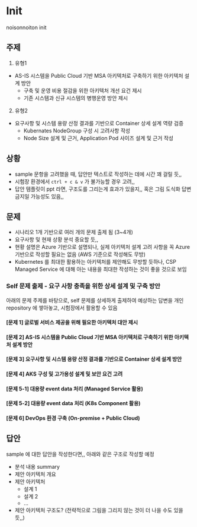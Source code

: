 # Init

noisonnoiton init

## 주제

1) 유형1
* AS-IS 시스템을 Public Cloud 기반 MSA 아키텍처로 구축하기 위한 아키텍처 설계 방안
  * 구축 및 운영 비용 절감을 위한 아키텍처 개선 요건 제시
  * 기존 시스템과 신규 시스템의 병행운영 방안 제시

2) 유형2
* 요구사항 및 시스템 용량 산정 결과를 기반으로 Container 상세 설계 역량 검증
  * Kubernates NodeGroup 구성 시 고려사항 작성
  * Node Size 설계 및 근거, Application Pod 사이즈 설계 및 근거 작성


## 상황

- sample 문항을 고려했을 때, 답안만 텍스트로 작성하는 데에 시간 꽤 걸릴 듯,,
- 시험장 환경에서 `ctrl + c & v` 가 불가능할 경우 고려,,
- 답안 템플릿이 ppt 라면, 구조도를 그리는게 효과가 있을지,, 혹은 그림 도식화 답변 금지일 가능성도 있음,,


## 문제

- 시나리오 1개 기반으로 여러 개의 문제 출제 됨 (3~4개)
- 요구사항 및 현재 상황 분석 중요할 듯,,
- 현황 설명은 Azure 기반으로 설명되나, 실제 아키텍처 설계 고려 사항을 꼭 Azure 기반으로 작성할 필요는 없음 (AWS 기준으로 작성해도 무방)
- Kubernetes 를 최대한 활용하는 아키텍처를 제안해도 무방할 듯하나, CSP Managed Service 에 대해 아는 내용을 최대한 작성하는 것이 좋을 것으로 보임

### Self 문제 출제 - 요구 사항 충족을 위한 상세 설계 및 구축 방안

아래의 문제 주제를 바탕으로, self 문제를 상세하게 출제하여 예상하는 답변을 개인 repository 에 쌓아놓고, 시험장에서 활용할 수 있음

#### [문제 1] 글로벌 서비스 제공을 위해 필요한 아키텍처 대안 제시

#### [문제 2] AS-IS 시스템을 Public Cloud 기반 MSA 아키텍처로 구축하기 위한 아키텍처 설계 방안

#### [문제 3] 요구사항 및 시스템 용량 산정 결과를 기반으로 Container 상세 설계 방안

#### [문제 4] AKS 구성 및 고가용성 설계 및 보안 요건 고려

#### [문제 5-1] 대용량 event data 처리 (Managed Service 활용)

#### [문제 5-2] 대용량 event data 처리 (K8s Component 활용)

#### [문제 6] DevOps 환경 구축 (On-premise + Public Cloud)


## 답안

sample 에 대한 답안을 작성한다면,, 아래와 같은 구조로 작성할 예정

- 분석 내용 summary
- 제안 아키텍처 개요
- 제안 아키텍처
    - 설계 1
    - 설계 2
    - ...
- 제안 아키텍처 구조도? (전략적으로 그림을 그리지 않는 것이 더 나을 수도 있을 듯,,)
